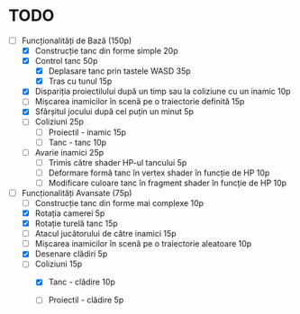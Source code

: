 # TODO
- [ ] Funcționalități de Bază (150p)
    - [x] Construcție tanc din forme simple 20p
    - [x] Control tanc 50p
        - [x] Deplasare tanc prin tastele WASD 35p
        - [x] Tras cu tunul 15p
    - [x] Dispariția proiectilului după un timp sau la coliziune cu un inamic 10p
    - [ ] Mișcarea inamicilor în scenă pe o traiectorie definită 15p
    - [x] Sfârșitul jocului după cel puțin un minut 5p
    - [ ] Coliziuni 25p
        - [ ] Proiectil - inamic 15p
        - [ ] Tanc - tanc 10p
    - [ ] Avarie inamici 25p
        - [ ] Trimis către shader HP-ul tancului 5p
        - [ ] Deformare formă tanc în vertex shader în funcție de HP 10p
        - [ ] Modificare culoare tanc în fragment shader în funcție de HP 10p

- [ ] Funcționalități Avansate (75p)
    - [ ] Construcție tanc din forme mai complexe 10p
    - [x] Rotația camerei 5p
    - [x] Rotație turelă tanc 15p
    - [ ] Atacul jucătorului de către inamici 15p
    - [ ] Mișcarea inamicilor în scenă pe o traiectorie aleatoare 10p
    - [x] Desenare clădiri 5p
    - [ ] Coliziuni 15p
        - [x] Tanc - clădire 10p
        - [ ] Proiectil - clădire 5p

